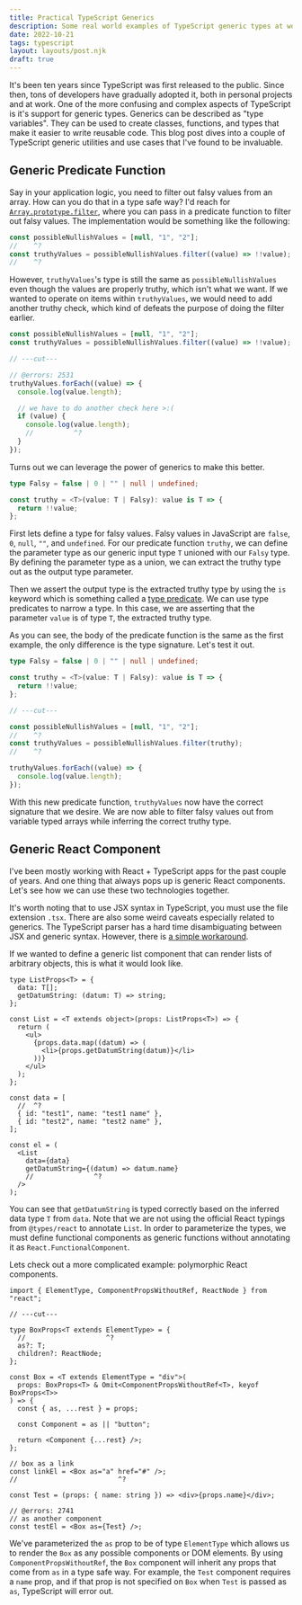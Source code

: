 ```yaml
---
title: Practical TypeScript Generics
description: Some real world examples of TypeScript generic types at work
date: 2022-10-21
tags: typescript
layout: layouts/post.njk
draft: true
---
```


It's been ten years since TypeScript was first released to the public. Since then, tons of developers have gradually adopted it, both in personal projects and at work. One of the more confusing and complex aspects of TypeScript is it's support for generic types. Generics can be described as "type variables". They can be used to create classes, functions, and types that make it easier to write reusable code. This blog post dives into a couple of TypeScript generic utilities and use cases that I've found to be invaluable.

## Generic Predicate Function

Say in your application logic, you need to filter out falsy values from an array. How can you do that in a type safe way? I'd reach for [`Array.prototype.filter`](https://developer.mozilla.org/en-US/docs/Web/JavaScript/Reference/Global_Objects/Array/filter), where you can pass in a predicate function to filter out falsy values. The implementation would be something like the following:

```ts twoslash
const possibleNullishValues = [null, "1", "2"];
//    ^?
const truthyValues = possibleNullishValues.filter((value) => !!value);
//    ^?
```

However, `truthyValues`'s type is still the same as `possibleNullishValues` even though the values are properly truthy, which isn't what we want. If we wanted to operate on items within `truthyValues`, we would need to add another truthy check, which kind of defeats the purpose of doing the filter earlier.

```ts twoslash
const possibleNullishValues = [null, "1", "2"];
const truthyValues = possibleNullishValues.filter((value) => !!value);

// ---cut---

// @errors: 2531
truthyValues.forEach((value) => {
  console.log(value.length);

  // we have to do another check here >:(
  if (value) {
    console.log(value.length);
    //          ^?
  }
});
```

Turns out we can leverage the power of generics to make this better.

```ts twoslash
type Falsy = false | 0 | "" | null | undefined;

const truthy = <T>(value: T | Falsy): value is T => {
  return !!value;
};
```

First lets define a type for falsy values. Falsy values in JavaScript are `false`, `0`, `null`, `""`, and `undefined`. For our predicate function `truthy`, we can define the parameter type as our generic input type `T` unioned with our `Falsy` type. By defining the parameter type as a union, we can extract the truthy type out as the output type parameter.

Then we assert the output type is the extracted truthy type by using the `is` keyword which is something called a [type predicate](https://www.typescriptlang.org/docs/handbook/2/narrowing.html#using-type-predicates). We can use type predicates to narrow a type. In this case, we are asserting that the parameter `value` is of type `T`, the extracted truthy type.

As you can see, the body of the predicate function is the same as the first example, the only difference is the type signature. Let's test it out.

```ts twoslash
type Falsy = false | 0 | "" | null | undefined;

const truthy = <T>(value: T | Falsy): value is T => {
  return !!value;
};

// ---cut---

const possibleNullishValues = [null, "1", "2"];
//    ^?
const truthyValues = possibleNullishValues.filter(truthy);
//    ^?

truthyValues.forEach((value) => {
  console.log(value.length);
});
```

With this new predicate function, `truthyValues` now have the correct signature that we desire. We are now able to filter falsy values out from variable typed arrays while inferring the correct truthy type.

## Generic React Component

I've been mostly working with React + TypeScript apps for the past couple of years. And one thing that always pops up is generic React components. Let's see how we can use these two technologies together.

It's worth noting that to use JSX syntax in TypeScript, you must use the file extension `.tsx`. There are also some weird caveats especially related to generics. The TypeScript parser has a hard time disambiguating between JSX and generic syntax. However, there is [a simple workaround](https://github.com/microsoft/TypeScript/issues/15713#issuecomment-499474386).

If we wanted to define a generic list component that can render lists of arbitrary objects, this is what it would look like.

```tsx twoslash
type ListProps<T> = {
  data: T[];
  getDatumString: (datum: T) => string;
};

const List = <T extends object>(props: ListProps<T>) => {
  return (
    <ul>
      {props.data.map((datum) => (
        <li>{props.getDatumString(datum)}</li>
      ))}
    </ul>
  );
};

const data = [
  //  ^?
  { id: "test1", name: "test1 name" },
  { id: "test2", name: "test2 name" },
];

const el = (
  <List
    data={data}
    getDatumString={(datum) => datum.name}
    //               ^?
  />
);
```

You can see that `getDatumString` is typed correctly based on the inferred data type `T` from `data`. Note that we are not using the official React typings from `@types/react` to annotate `List`. In order to parameterize the types, we must define functional components as generic functions without annotating it as `React.FunctionalComponent`.

Lets check out a more complicated example: polymorphic React components.

```tsx twoslash
import { ElementType, ComponentPropsWithoutRef, ReactNode } from "react";

// ---cut---

type BoxProps<T extends ElementType> = {
  //                    ^?
  as?: T;
  children?: ReactNode;
};

const Box = <T extends ElementType = "div">(
  props: BoxProps<T> & Omit<ComponentPropsWithoutRef<T>, keyof BoxProps<T>>
) => {
  const { as, ...rest } = props;

  const Component = as || "button";

  return <Component {...rest} />;
};

// box as a link
const linkEl = <Box as="a" href="#" />;
//                         ^?

const Test = (props: { name: string }) => <div>{props.name}</div>;

// @errors: 2741
// as another component
const testEl = <Box as={Test} />;
```

We've parameterized the `as` prop to be of type `ElementType` which allows us to render the `Box` as any possible components or DOM elements. By using `ComponentPropsWithoutRef`, the `Box` component will inherit any props that come from `as` in a type safe way. For example, the `Test` component requires a `name` prop, and if that prop is not specified on `Box` when `Test` is passed as `as`, TypeScript will error out.

